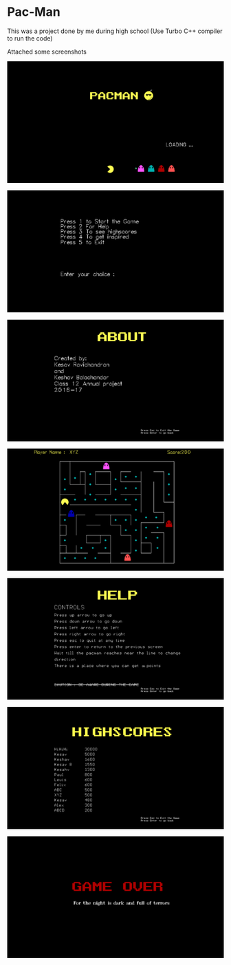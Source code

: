 # Pac-Man

This was a project done by me during high school
(Use Turbo C++ compiler to run the code)

Attached  some screenshots

![Loading Screen](/files/LoadingScreen.png)

![Main Menu](/files/Menu.png)

![About](/files/About.png)

![Game Window](/files/GameWindow.png)

![Instructions](/files/Help.png)

![High Scores](/files/Highscores.png)

![Game Over](/files/GameOver.png)

